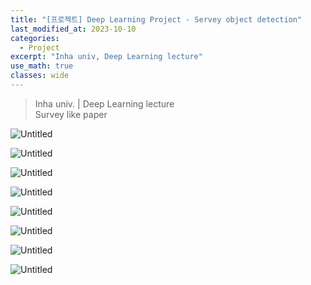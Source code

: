 ```yaml
---
title: "[프로젝트] Deep Learning Project - Servey object detection"
last_modified_at: 2023-10-10
categories:
  - Project
excerpt: "Inha univ, Deep Learning lecture"
use_math: true
classes: wide
---
```


<style>
    .boxed {
        border: 2px solid #000;
        padding: 10px;
        display: inline-block;
        margin: 10px;
    }
</style>

> Inha univ.  |  Deep Learning lecture  
Survey like paper  
> 



![Untitled](/assets/Images/2023-10-10-DL-survey/1.jpg)

![Untitled](/assets/Images/2023-10-10-DL-survey/2.jpg)

![Untitled](/assets/Images/2023-10-10-DL-survey/3.jpg)

![Untitled](/assets/Images/2023-10-10-DL-survey/4.jpg)

![Untitled](/assets/Images/2023-10-10-DL-survey/5.jpg)

![Untitled](/assets/Images/2023-10-10-DL-survey/6.jpg)

![Untitled](/assets/Images/2023-10-10-DL-survey/7.jpg)

![Untitled](/assets/Images/2023-10-10-DL-survey/8.jpg)
